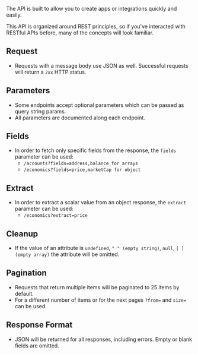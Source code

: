 The API is built to allow you to create apps or integrations quickly and easily.

This API is organized around REST principles, so if you've interacted with RESTful APIs before, many of the concepts will look familiar.

## Request
* Requests with a message body use JSON as well. Successful requests will return a `2xx` HTTP status.

## Parameters

* Some endpoints accept optional parameters which can be passed as query string params. 
* All parameters are documented along each endpoint.

## Fields

* In order to fetch only specific fields from the response, the `fields` parameter can be used:
    * `/accounts?fields=address,balance for arrays`
    * `/economics?fields=price,marketCap for object`

## Extract
* In order to extract a scalar value from an object response, the `extract` parameter can be used:
    * `/economics?extract=price`

## Cleanup
* If the value of an attribute is `undefined`, `" " (empty string)`, `null`, `[ ] (empty array)` the attribute will be omitted.

## Pagination

* Requests that return multiple items will be paginated to 25 items by default. 
* For a different number of items or for the next pages `?from=` and `size=` can be used.

## Response Format

* JSON will be returned for all responses, including errors. Empty or blank fields are omitted. 
